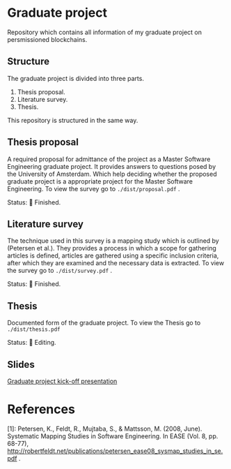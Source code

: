 # Graduate project
Repository which contains all information of my graduate project on persmissioned blockchains. 

## Structure
The graduate project is divided into three parts.

1. Thesis proposal.
1. Literature survey.
1. Thesis.

This repository is structured in the same way.

## Thesis proposal
A required proposal for admittance of the project as a Master Software Engineering graduate project. It provides answers to questions posed by the University of Amsterdam. Which help deciding whether the proposed graduate project is a appropriate project for the Master Software Engineering.
To view the survey go to `./dist/proposal.pdf` .

Status: :checkered_flag: Finished.

## Literature survey
The technique used in this survey is a mapping study which is outlined by (Petersen et al.).  They provides a process in which a scope  for gathering articles is defined, articles are gathered using a specific inclusion criteria, after which they are examined and the necessary data is extracted.
To view the survey go to `./dist/survey.pdf` .

Status: :checkered_flag:  Finished.

## Thesis
Documented form of the graduate project.
To view the Thesis go to `./dist/thesis.pdf`

Status: :pencil: Editing.

## Slides
[Graduate project kick-off presentation](https://docs.google.com/presentation/d/1B57ISnp1vKv3FcQpg1sXjtzGcSVKHE9A89T919pifn0/edit#slide=id.p)

# References
[1]: Petersen, K., Feldt, R., Mujtaba, S., & Mattsson, M. (2008, June). Systematic Mapping Studies in Software Engineering. In EASE (Vol. 8, pp. 68-77), http://robertfeldt.net/publications/petersen_ease08_sysmap_studies_in_se.pdf .